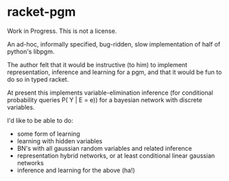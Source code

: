# racket-pgm

Work in Progress.  This is not a license.

An ad-hoc, informally specified, bug-ridden, slow implementation of half of python's libpgm.

The author felt that it would be instructive (to him) to implement representation, inference and learning for a pgm, and that it would be fun to do so in typed racket.

At present this implements variable-elimination inference (for conditional 
probability queries P( Y | E = e)) for a bayesian network with discrete 
variables.

I'd like to be able to do:

* some form of learning
* learning with hidden variables
* BN's with all gaussian random variables and related inference
* representation hybrid networks, or at least conditional linear gaussian networks
* inference and learning for the above (ha!)



